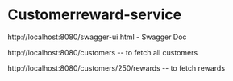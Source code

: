 # Customerreward-service
http://localhost:8080/swagger-ui.html - Swagger Doc

http://localhost:8080/customers -- to fetch all customers

http://localhost:8080/customers/250/rewards -- to fetch rewards
